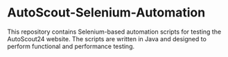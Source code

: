# AutoScout-Selenium-Automation
This repository contains Selenium-based automation scripts for testing the AutoScout24 website. The scripts are written in Java and designed to perform functional and performance testing.
